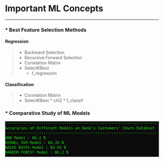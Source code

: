 # Important ML Concepts
-----------------------

### * Best Feature Selection Methods
#### Regression
> * Backward Selection
> * Recursive Forward Selection
> * Correlation Matrix
> * SelectKBest
>   * f_regression

#### Classification
> * Correlation Matrix
> * SelectKBest
    * chi2
    * f_classif

### * Comparative Study of ML Models
<img src = "Comparitive Study/image.png">

